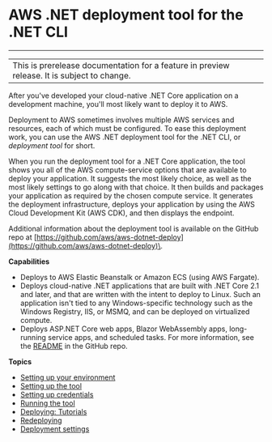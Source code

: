 # AWS \.NET deployment tool for the \.NET CLI<a name="deployment-tool"></a>


****  

|  | 
| --- |
| This is prerelease documentation for a feature in preview release\. It is subject to change\. | 

After you've developed your cloud\-native \.NET Core application on a development machine, you'll most likely want to deploy it to AWS\.

Deployment to AWS sometimes involves multiple AWS services and resources, each of which must be configured\. To ease this deployment work, you can use the AWS \.NET deployment tool for the \.NET CLI, or *deployment tool* for short\.

When you run the deployment tool for a \.NET Core application, the tool shows you all of the AWS compute\-service options that are available to deploy your application\. It suggests the most likely choice, as well as the most likely settings to go along with that choice\. It then builds and packages your application as required by the chosen compute service\. It generates the deployment infrastructure, deploys your application by using the AWS Cloud Development Kit \(AWS CDK\), and then displays the endpoint\.

Additional information about the deployment tool is available on the GitHub repo at [https://github.com/aws/aws-dotnet-deploy](https://github.com/aws/aws-dotnet-deploy)\.

**Capabilities**
+ Deploys to AWS Elastic Beanstalk or Amazon ECS \(using AWS Fargate\)\.
+ Deploys cloud\-native \.NET applications that are built with \.NET Core 2\.1 and later, and that are written with the intent to deploy to Linux\. Such an application isn't tied to any Windows\-specific technology such as the Windows Registry, IIS, or MSMQ, and can be deployed on virtualized compute\.
+ Deploys ASP\.NET Core web apps, Blazor WebAssembly apps, long\-running service apps, and scheduled tasks\. For more information, see the [README](https://github.com/aws/aws-dotnet-deploy#supported-application-types) in the GitHub repo\.

**Topics**
+ [Setting up your environment](deployment-tool-setup-env.md)
+ [Setting up the tool](deployment-tool-setup.md)
+ [Setting up credentials](deployment-tool-setup-creds.md)
+ [Running the tool](deployment-tool-run.md)
+ [Deploying: Tutorials](deployment-tool-deploy.md)
+ [Redeploying](deployment-tool-redeploy.md)
+ [Deployment settings](deployment-tool-settings.md)
